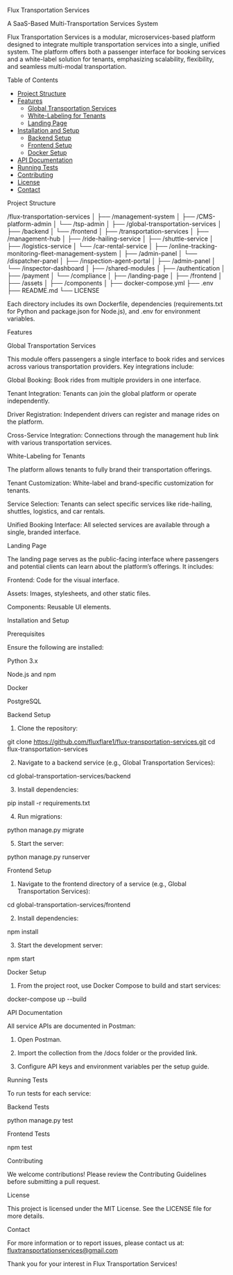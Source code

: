 Flux Transportation Services

A SaaS-Based Multi-Transportation Services System

Flux Transportation Services is a modular, microservices-based platform designed to integrate multiple transportation services into a single, unified system. The platform offers both a passenger interface for booking services and a white-label solution for tenants, emphasizing scalability, flexibility, and seamless multi-modal transportation.

Table of Contents
- [Project Structure](#project-structure)
- [Features](#features)
  - [Global Transportation Services](#global-transportation-services)
  - [White-Labeling for Tenants](#white-labeling-for-tenants)
  - [Landing Page](#landing-page)
- [Installation and Setup](#installation-and-setup)
  - [Backend Setup](#backend-setup)
  - [Frontend Setup](#frontend-setup)
  - [Docker Setup](#docker-setup)
- [API Documentation](#api-documentation)
- [Running Tests](#running-tests)
- [Contributing](#contributing)
- [License](#license)
- [Contact](#contact)

Project Structure


/flux-transportation-services
│
├── /management-system
│   ├── /CMS-platform-admin
│   └── /tsp-admin
│
├── /global-transportation-services
│   ├── /backend
│   └── /frontend
│
├── /transportation-services
│   ├── /management-hub
│   ├── /ride-hailing-service
│   ├── /shuttle-service
│   ├── /logistics-service
│   └── /car-rental-service
│
├── /online-tracking-monitoring-fleet-management-system
│   ├── /admin-panel
│   └── /dispatcher-panel
│
├── /inspection-agent-portal
│   ├── /admin-panel
│   └── /inspector-dashboard
│
├── /shared-modules
│   ├── /authentication
│   ├── /payment
│   └── /compliance
│
├── /landing-page
│   ├── /frontend
│   ├── /assets
│   ├── /components
│
├── docker-compose.yml
├── .env
├── README.md
└── LICENSE

Each directory includes its own Dockerfile, dependencies (requirements.txt for Python and package.json for Node.js), and .env for environment variables.

Features

Global Transportation Services

This module offers passengers a single interface to book rides and services across various transportation providers. Key integrations include:

Global Booking: Book rides from multiple providers in one interface.

Tenant Integration: Tenants can join the global platform or operate independently.

Driver Registration: Independent drivers can register and manage rides on the platform.

Cross-Service Integration: Connections through the management hub link with various transportation services.


White-Labeling for Tenants

The platform allows tenants to fully brand their transportation offerings.

Tenant Customization: White-label and brand-specific customization for tenants.

Service Selection: Tenants can select specific services like ride-hailing, shuttles, logistics, and car rentals.

Unified Booking Interface: All selected services are available through a single, branded interface.


Landing Page

The landing page serves as the public-facing interface where passengers and potential clients can learn about the platform’s offerings. It includes:

Frontend: Code for the visual interface.

Assets: Images, stylesheets, and other static files.

Components: Reusable UI elements.


Installation and Setup

Prerequisites

Ensure the following are installed:

Python 3.x

Node.js and npm

Docker

PostgreSQL


Backend Setup

1. Clone the repository:

git clone https://github.com/fluxflare1/flux-transportation-services.git
cd flux-transportation-services


2. Navigate to a backend service (e.g., Global Transportation Services):

cd global-transportation-services/backend


3. Install dependencies:

pip install -r requirements.txt


4. Run migrations:

python manage.py migrate


5. Start the server:

python manage.py runserver



Frontend Setup

1. Navigate to the frontend directory of a service (e.g., Global Transportation Services):

cd global-transportation-services/frontend


2. Install dependencies:

npm install


3. Start the development server:

npm start



Docker Setup

1. From the project root, use Docker Compose to build and start services:

docker-compose up --build



API Documentation

All service APIs are documented in Postman:

1. Open Postman.


2. Import the collection from the /docs folder or the provided link.


3. Configure API keys and environment variables per the setup guide.



Running Tests

To run tests for each service:

Backend Tests

python manage.py test

Frontend Tests

npm test

Contributing

We welcome contributions! Please review the Contributing Guidelines before submitting a pull request.

License

This project is licensed under the MIT License. See the LICENSE file for more details.

Contact

For more information or to report issues, please contact us at: fluxtransportationservices@gmail.com

Thank you for your interest in Flux Transportation Services!



